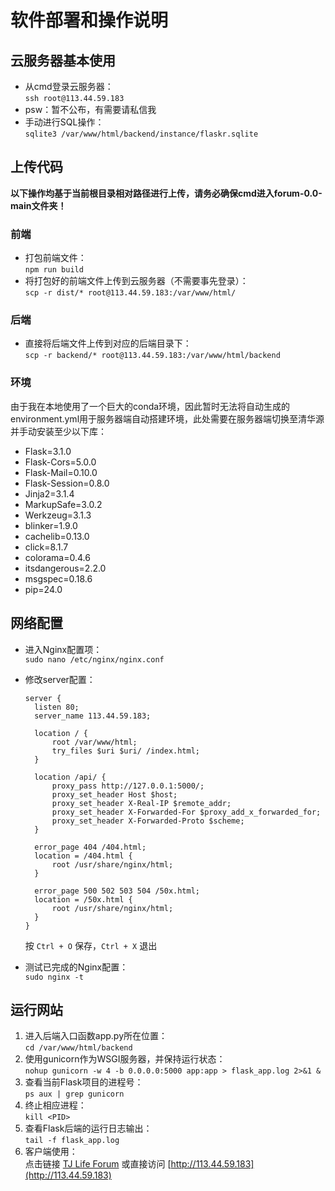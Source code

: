 # 软件部署和操作说明

## 云服务器基本使用

- 从cmd登录云服务器：  
  `ssh root@113.44.59.183`
- psw：暂不公布，有需要请私信我
- 手动进行SQL操作：  
  `sqlite3 /var/www/html/backend/instance/flaskr.sqlite`

## 上传代码

**以下操作均基于当前根目录相对路径进行上传，请务必确保cmd进入forum-0.0-main文件夹！**

### 前端

- 打包前端文件：  
  `npm run build`
- 将打包好的前端文件上传到云服务器（不需要事先登录）：  
  `scp -r dist/* root@113.44.59.183:/var/www/html/`

### 后端

- 直接将后端文件上传到对应的后端目录下：  
  `scp -r backend/* root@113.44.59.183:/var/www/html/backend`

### 环境

由于我在本地使用了一个巨大的conda环境，因此暂时无法将自动生成的environment.yml用于服务器端自动搭建环境，此处需要在服务器端切换至清华源并手动安装至少以下库：  

- Flask=3.1.0
- Flask-Cors=5.0.0
- Flask-Mail=0.10.0
- Flask-Session=0.8.0
- Jinja2=3.1.4
- MarkupSafe=3.0.2
- Werkzeug=3.1.3
- blinker=1.9.0
- cachelib=0.13.0
- click=8.1.7
- colorama=0.4.6
- itsdangerous=2.2.0
- msgspec=0.18.6
- pip=24.0

## 网络配置

- 进入Nginx配置项：  
  `sudo nano /etc/nginx/nginx.conf`
- 修改server配置：  

      server {
        listen 80;
        server_name 113.44.59.183;  

        location / {
            root /var/www/html;
            try_files $uri $uri/ /index.html;
        }

        location /api/ {
            proxy_pass http://127.0.0.1:5000/;
            proxy_set_header Host $host;
            proxy_set_header X-Real-IP $remote_addr;
            proxy_set_header X-Forwarded-For $proxy_add_x_forwarded_for;
            proxy_set_header X-Forwarded-Proto $scheme;
        }

        error_page 404 /404.html;
        location = /404.html {
            root /usr/share/nginx/html;
        }

        error_page 500 502 503 504 /50x.html;
        location = /50x.html {
            root /usr/share/nginx/html;
        }
      }
  按 `Ctrl + O` 保存，`Ctrl + X` 退出
- 测试已完成的Nginx配置：  
  `sudo nginx -t`

## 运行网站

1. 进入后端入口函数app.py所在位置：  
   `cd /var/www/html/backend`
2. 使用gunicorn作为WSGI服务器，并保持运行状态：  
   `nohup gunicorn -w 4 -b 0.0.0.0:5000 app:app > flask_app.log 2>&1 &`
3. 查看当前Flask项目的进程号：  
   `ps aux | grep gunicorn`
4. 终止相应进程：  
   `kill <PID>`
5. 查看Flask后端的运行日志输出：  
   `tail -f flask_app.log`
6. 客户端使用：  
   点击链接 [TJ Life Forum](http://113.44.59.183) 或直接访问 [http://113.44.59.183](http://113.44.59.183)
